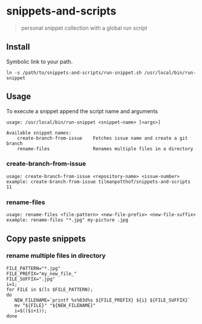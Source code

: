 # snippets-and-scripts

> personal snippet collection with a global run script

## Install

Symbolic link to your path.

    ln -s /path/to/snippets-and-scripts/run-snippet.sh /usr/local/bin/run-snippet

## Usage

To execute a snippet append the script name and arguments

	usage: /usr/local/bin/run-snippet <snippet-name> [<args>]

	Available snippet names:
	    create-branch-from-issue    Fetches issue name and create a git branch
	    rename-files                Renames multiple files in a directory
	 
### create-branch-from-issue

	usage: create-branch-from-issue <repository-name> <issue-number>
	example: create-branch-from-issue tilmanpotthof/snippets-and-scripts 11

### rename-files

	usage: rename-files <file-pattern> <new-file-prefix> <new-file-suffix>
	example: rename-files "*.jpg" my-picture .jpg

## Copy paste snippets

### rename multiple files in directory
    
	FILE_PATTERN="*.jpg"
	FILE_PREFIX="my_new_file_"
	FILE_SUFFIX=".jpg"
	i=1;
	for FILE in $(ls $FILE_PATTERN);
	do
	   NEW_FILENAME=`printf %s%03d%s ${FILE_PREFIX} ${i} ${FILE_SUFFIX}`
	   mv "${FILE}" "${NEW_FILENAME}"
	   i=$(($i+1));
	done